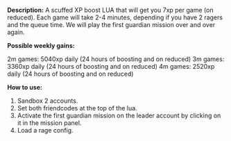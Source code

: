 **Description:**
A scuffed XP boost LUA that will get you 7xp per game (on reduced). Each game will take 2-4 minutes, depending if you have 2 ragers and the queue time.
We will play the first guardian mission over and over again.

**Possible weekly gains:**

2m games: 5040xp daily (24 hours of boosting and on reduced)
3m games: 3360xp daily (24 hours of boosting and on reduced)
4m games: 2520xp daily (24 hours of boosting and on reduced)

**How to use:**
1. Sandbox 2 accounts.
2. Set both friendcodes at the top of the lua.
3. Activate the first guardian mission on the leader account by clicking on it in the mission panel.
4. Load a rage config.

